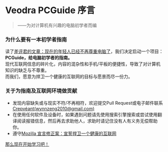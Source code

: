 # Veodra PCGuide 序言
> ——为对计算机有兴趣的电脑初学者而编

### 为什么要有一本初学者指南
读了[差评君的文章：现在的年轻人已经不再尊重电脑了](https://mp.weixin.qq.com/s/-CdWyLpB-276RDStcNL0-Q)，我们决定启动一个项目：  
**PCGuide，给电脑初学者的指南。**  
现代互联网信息的碎片化，内容的混杂性和手机/平板的便捷性，导致了对计算机知识的缺乏与不尊重。  
而我们，愿意为捍卫一个健康的互联网的目标与愿景而尽一份力。  

### 关于为指南及互联网环境做贡献
- 发现内容缺失或与现实不符/不再相符，欢迎提交Pull Request或电子邮件联系[Crepvéant(wynnzeng2010@gmail.com)](mailto:wynnzeng2010@gmail.com)
- 在使用任何软件及设备时，如果遇到问题请先使用搜索引擎搜索或尝试使用翻译阅读报错信息，然后再去求助他人，求助时请记住没有人有义务无偿帮助你。
- 遵守[Mozilla 宣言修正案：宣誓捍卫一个健康的互联网](https://www.mozilla.org/zh-CN/about/manifesto/)

[那么现在开始学习吧！](/guide/general/understand-computer-hardware)